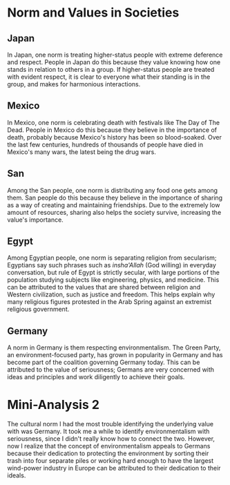 # Norm and Values in Societies

## Japan

In Japan, one norm is treating higher-status people with extreme deference and respect. People in Japan do this because they value knowing how one stands in relation to others in a group. If higher-status people are treated with evident respect, it is clear to everyone what their standing is in the group, and makes for harmonious interactions. 

## Mexico

In Mexico, one norm is celebrating death with festivals like The Day of The Dead. People in Mexico do this because they believe in the importance of death, probably because Mexico's history has been so blood-soaked. Over the last few centuries, hundreds of thousands of people have died in Mexico's many wars, the latest being the drug wars. 

## San

Among the San people, one norm is distributing any food one gets among them. San people do this because they believe in the importance of sharing as a way of creating and maintaining friendships. Due to the extremely low amount of resources, sharing also helps the society survive, increasing the value's importance. 

## Egypt

Among Egyptian people, one norm is separating religion from secularism; Egyptians say such phrases such as *insha'Allah* (God willing) in everyday conversation, but rule of Egypt is strictly secular, with large portions of the population studying subjects like engineering, physics, and medicine. This can be attributed to the values that are shared between religion and Western civilization, such as justice and freedom. This helps explain why many religious figures protested in the Arab Spring against an extremist religious government. 

## Germany

A norm in Germany is them respecting environmentalism. The Green Party, an environment-focused party, has grown in popularity in Germany and has become part of the coalition governing Germany today. This can be attributed to the value of seriousness; Germans are very concerned with ideas and principles and work diligently to achieve their goals. 



# Mini-Analysis 2

The cultural norm I had the most trouble identifying the underlying value with was Germany. It took me a while to identify environmentalism with seriousness, since I didn't really know how to connect the two. However, now I realize that the concept of environmentalism appeals to Germans because their dedication to protecting the environment by sorting their trash into four separate piles or working hard enough to have the largest wind-power industry in Europe can be attributed to their dedication to their ideals.